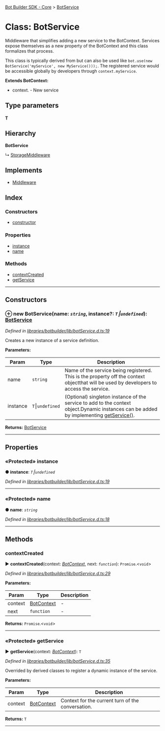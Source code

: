 [Bot Builder SDK - Core](../README.md) > [BotService](../classes/botbuilder.botservice.md)



# Class: BotService


Middleware that simplifies adding a new service to the BotContext. Services expose themselves as a new property of the BotContext and this class formalizes that process.

This class is typically derived from but can also be used like `bot.use(new BotService('myService', new MyService()));`. The registered service would be accessible globally by developers through `context.myService`.

**Extends BotContext:**

*   context. <service name="">- New service</service>

## Type parameters
#### T 
## Hierarchy

**BotService**

↳  [StorageMiddleware](botbuilder.storagemiddleware.md)








## Implements

* [Middleware](../interfaces/botbuilder.middleware.md)

## Index

### Constructors

* [constructor](botbuilder.botservice.md#constructor)


### Properties

* [instance](botbuilder.botservice.md#instance)
* [name](botbuilder.botservice.md#name)


### Methods

* [contextCreated](botbuilder.botservice.md#contextcreated)
* [getService](botbuilder.botservice.md#getservice)



---
## Constructors
<a id="constructor"></a>


### ⊕ **new BotService**(name: *`string`*, instance?: *`T`⎮`undefined`*): [BotService](botbuilder.botservice.md)


*Defined in [libraries/botbuilder/lib/botService.d.ts:19](https://github.com/Microsoft/botbuilder-js/blob/a28edbb/libraries/botbuilder/lib/botService.d.ts#L19)*



Creates a new instance of a service definition.


**Parameters:**

| Param | Type | Description |
| ------ | ------ | ------ |
| name | `string`   |  Name of the service being registered. This is the property off the context objectthat will be used by developers to access the service. |
| instance | `T`⎮`undefined`   |  (Optional) singleton instance of the service to add to the context object.Dynamic instances can be added by implementing [getService()](#getservice). |





**Returns:** [BotService](botbuilder.botservice.md)

---


## Properties
<a id="instance"></a>

### «Protected» instance

**●  instance**:  *`T`⎮`undefined`* 

*Defined in [libraries/botbuilder/lib/botService.d.ts:19](https://github.com/Microsoft/botbuilder-js/blob/a28edbb/libraries/botbuilder/lib/botService.d.ts#L19)*





___

<a id="name"></a>

### «Protected» name

**●  name**:  *`string`* 

*Defined in [libraries/botbuilder/lib/botService.d.ts:18](https://github.com/Microsoft/botbuilder-js/blob/a28edbb/libraries/botbuilder/lib/botService.d.ts#L18)*





___


## Methods
<a id="contextcreated"></a>

###  contextCreated

► **contextCreated**(context: *[BotContext](../interfaces/botbuilder.__global.botcontext.md)*, next: *`function`*): `Promise`.<`void`>



*Defined in [libraries/botbuilder/lib/botService.d.ts:29](https://github.com/Microsoft/botbuilder-js/blob/a28edbb/libraries/botbuilder/lib/botService.d.ts#L29)*



**Parameters:**

| Param | Type | Description |
| ------ | ------ | ------ |
| context | [BotContext](../interfaces/botbuilder.__global.botcontext.md)   |  - |
| next | `function`   |  - |





**Returns:** `Promise`.<`void`>





___

<a id="getservice"></a>

### «Protected» getService

► **getService**(context: *[BotContext](../interfaces/botbuilder.__global.botcontext.md)*): `T`



*Defined in [libraries/botbuilder/lib/botService.d.ts:35](https://github.com/Microsoft/botbuilder-js/blob/a28edbb/libraries/botbuilder/lib/botService.d.ts#L35)*



Overrided by derived classes to register a dynamic instance of the service.


**Parameters:**

| Param | Type | Description |
| ------ | ------ | ------ |
| context | [BotContext](../interfaces/botbuilder.__global.botcontext.md)   |  Context for the current turn of the conversation. |





**Returns:** `T`





___


